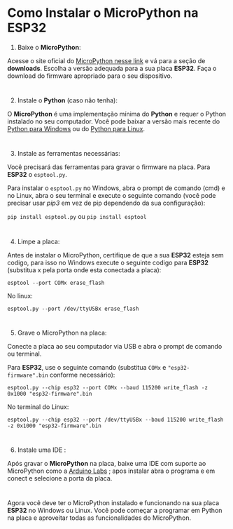 # Como Instalar o MicroPython na ESP32

1) Baixe o **MicroPython**:

Acesse o site oficial do [MicroPython nesse link](https://micropython.org/) e vá para a seção de **downloads**. Escolha a versão adequada para a sua placa **ESP32**. Faça o download do firmware apropriado para o seu dispositivo.

#

2) Instale o **Python** (caso não tenha):

O **MicroPython** é uma implementação mínima do **Python** e requer o Python instalado no seu computador. Você pode baixar a versão mais recente do [Python para Windows](https://www.python.org/downloads/windows/) ou do [Python para Linux](https://python.org.br/instalacao-linux/).

#

3) Instale as ferramentas necessárias:

Você precisará das ferramentas para gravar o firmware na placa. Para **ESP32** o `esptool.py`.

Para instalar o `esptool.py` no Windows, abra o prompt de comando (cmd) e no Linux, abra o seu terminal e execute o seguinte comando (você pode precisar usar *pip3* em vez de pip dependendo da sua configuração):


`pip install esptool.py` ou `pip install esptool`

#

4) Limpe a placa:

Antes de instalar o MicroPython, certifique de que a sua **ESP32** esteja sem codigo, para isso no Windows execute o seguinte codigo para **ESP32** (substitua x pela porta onde esta conectada a placa):

`esptool --port COMx erase_flash`

No linux:

`esptool.py --port /dev/ttyUSBx erase_flash` 

#

5) Grave o MicroPython na placa:

Conecte a placa ao seu computador via USB e abra o prompt de comando ou terminal.

Para **ESP32**, use o seguinte comando (substitua `COMx` e `"esp32-firmware".bin` conforme necessário):

`esptool.py --chip esp32 --port COMx --baud 115200 write_flash -z 0x1000 "esp32-firmware".bin`

No terminal do Linux:

`esptool.py --chip esp32 --port /dev/ttyUSBx --baud 115200 write_flash -z 0x1000 "esp32-firmware".bin`

#

6) Instale uma IDE :

Após gravar o **MicroPython** na placa, baixe uma IDE com suporte ao MicroPython como a [Arduino Labs](https://labs.arduino.cc/en/labs/micropython) ; apos instalar abra o programa e em conect e selecione a porta da placa.

#

Agora você deve ter o MicroPython instalado e funcionando na sua placa **ESP32** no Windows ou Linux. Você pode começar a programar em Python na placa e aproveitar todas as funcionalidades do MicroPython.